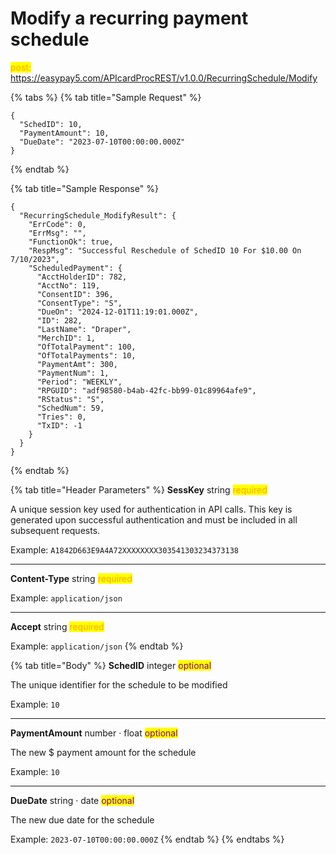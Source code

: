# Modify a recurring payment schedule

<mark style="color:orange;">post:</mark> https://easypay5.com/APIcardProcREST/v1.0.0/RecurringSchedule/Modify

{% tabs %}
{% tab title="Sample Request" %}
```clike
{
  "SchedID": 10,
  "PaymentAmount": 10,
  "DueDate": "2023-07-10T00:00:00.000Z"
}
```
{% endtab %}

{% tab title="Sample Response" %}
```clike
{
  "RecurringSchedule_ModifyResult": {
    "ErrCode": 0,
    "ErrMsg": "",
    "FunctionOk": true,
    "RespMsg": "Successful Reschedule of SchedID 10 For $10.00 On 7/10/2023",
    "ScheduledPayment": {
      "AcctHolderID": 782,
      "AcctNo": 119,
      "ConsentID": 396,
      "ConsentType": "S",
      "DueOn": "2024-12-01T11:19:01.000Z",
      "ID": 282,
      "LastName": "Draper",
      "MerchID": 1,
      "OfTotalPayment": 100,
      "OfTotalPayments": 10,
      "PaymentAmt": 300,
      "PaymentNum": 1,
      "Period": "WEEKLY",
      "RPGUID": "adf98580-b4ab-42fc-bb99-01c89964afe9",
      "RStatus": "S",
      "SchedNum": 59,
      "Tries": 0,
      "TxID": -1
    }
  }
}
```
{% endtab %}

{% tab title="Header Parameters" %}
**SessKey** string <mark style="color:orange;">required</mark>

A unique session key used for authentication in API calls. This key is generated upon successful authentication and must be included in all subsequent requests.

Example: `A1842D663E9A4A72XXXXXXXX303541303234373138`

***

**Content-Type** string <mark style="color:orange;">required</mark>

Example: `application/json`

***

**Accept** string <mark style="color:orange;">required</mark>

Example: `application/json`
{% endtab %}

{% tab title="Body" %}
**SchedID** integer <mark style="color:purple;">optional</mark>

The unique identifier for the schedule to be modified

Example: `10`

***

**PaymentAmount** number · float <mark style="color:purple;">optional</mark>

The new $ payment amount for the schedule

Example: `10`

***

**DueDate** string · date <mark style="color:purple;">optional</mark>

The new due date for the schedule

Example: `2023-07-10T00:00:00.000Z`
{% endtab %}
{% endtabs %}

